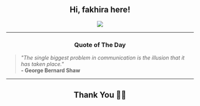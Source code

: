 <h2 align="center"> Hi, fakhira here!</h2>

<p align="center">
<a href="https://github.com/fakhiralkda" alt="github streak"><img src="https://dvst-streak.herokuapp.com/?user=fakhiralkda&theme=tokyonight&fire=DD472C"></a>
</p>

<hr>
<h3 align="center">Quote of The Day</h3>
<p align="center">
<blockquote>
<i>"The single biggest problem in communication is the illusion that it has taken place."</i>
<br>
<b>- George Bernard Shaw</b>
</blockquote>
</p>


<hr>
<h2 align="center">Thank You 🙏🏼</h2>
